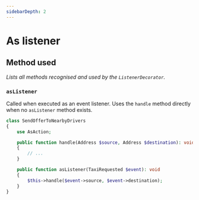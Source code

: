 ```yaml
---
sidebarDepth: 2
---
```


# As listener

## Method used
*Lists all methods recognised and used by the `ListenerDecorator`.*

### `asListener`
Called when executed as an event listener. Uses the `handle` method directly when no `asListener` method exists.

```php
class SendOfferToNearbyDrivers
{
    use AsAction;

    public function handle(Address $source, Address $destination): void
    {
        // ...
    }

    public function asListener(TaxiRequested $event): void
    {
        $this->handle($event->source, $event->destination);
    }
}
```
